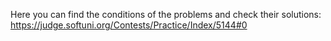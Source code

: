 Here you can find the conditions of the problems and check their solutions: https://judge.softuni.org/Contests/Practice/Index/5144#0